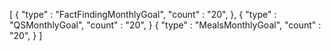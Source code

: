 [
   {
      "type" : "FactFindingMonthlyGoal",
      "count" : "20",
   },
   {
      "type" : "QSMonthlyGoal",
      "count" : "20",
   }
   {
      "type" : "MealsMonthlyGoal",
      "count" : "20",
   }
]
